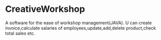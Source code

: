 # CreativeWorkshop
A software for the ease of workshop management(JAVA).
U can create invoice,calculate salaries of employees,update,add,delete product,check total sales etc.
